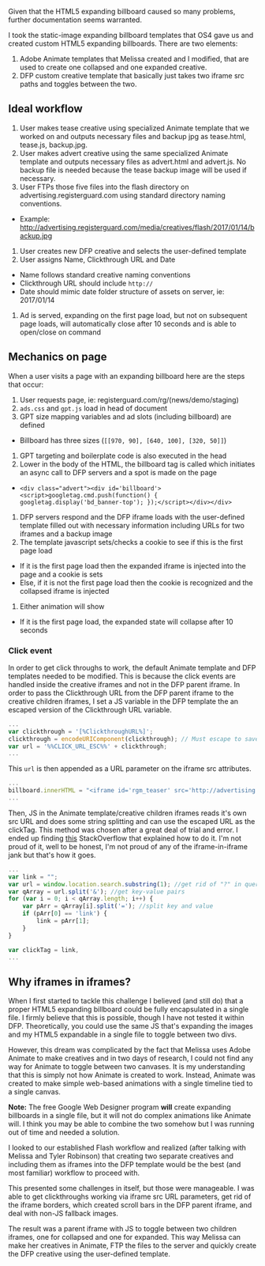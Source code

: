 Given that the HTML5 expanding billboard caused so many problems, further documentation seems warranted.

I took the static-image expanding billboard templates that OS4 gave us and created custom HTML5 expanding billboards. There are two elements:

1. Adobe Animate templates that Melissa created and I modified, that are used to create one collapsed and one expanded creative.
1. DFP custom creative template that basically just takes two iframe src paths and toggles between the two.

## Ideal workflow

1. User makes tease creative using specialized Animate template that we worked on and outputs necessary files and backup jpg as tease.html, tease.js, backup.jpg.
1. User makes advert creative using the same specialized Animate template and outputs necessary files as advert.html and advert.js. No backup file is needed because the tease backup image will be used if necessary.
1. User FTPs those five files into the flash directory on advertising.registerguard.com using standard directory naming conventions.
  * Example: http://advertising.registerguard.com/media/creatives/flash/2017/01/14/backup.jpg
1. User creates new DFP creative and selects the user-defined template
1. User assigns Name, Clickthrough URL and Date
  *  Name follows standard creative naming conventions
  * Clickthrough URL should include `http://`
  * Date should mimic date folder structure of assets on server, ie: 2017/01/14
1. Ad is served, expanding on the first page load, but not on subsequent page loads, will automatically close after 10 seconds and is able to open/close on command

## Mechanics on page

When a user visits a page with an expanding billboard here are the steps that occur:

1. User requests page, ie: registerguard.com/rg/(news/demo/staging)
1. `ads.css` and `gpt.js` load in head of document
1. GPT size mapping variables and ad slots (including billboard) are defined
  * Billboard has three sizes (`[[970, 90], [640, 100], [320, 50]]`)
1. GPT targeting and boilerplate code is also executed in the head
1. Lower in the body of the HTML, the billboard tag is called which initiates an async call to DFP servers and a spot is made on the page
  * `<div class="advert"><div id='billboard'><script>googletag.cmd.push(function() { googletag.display('bd_banner-top'); });</script></div></div>` 
1. DFP servers respond and the DFP iframe loads with the user-defined template filled out with necessary information including URLs for two iframes and a backup image
1. The template javascript sets/checks a cookie to see if this is the first page load
  * If it is the first page load then the expanded iframe is injected into the page and a cookie is sets
  * Else, if it is not the first page load then the cookie is recognized and the collapsed iframe is injected
1. Either animation will show
  * If it is the first page load, the expanded state will collapse after 10 seconds
  

### Click event

In order to get click throughs to work, the default Animate template and DFP templates needed to be modified. This is because the click events are handled inside the creative iframes and not in the DFP parent iframe. In order to pass the Clickthrough URL from the DFP parent iframe to the creative children iframes, I set a JS variable in the DFP template the an escaped version of the Clickthrough URL variable.

```js
...
var clickthrough = '[%ClickthroughURL%]';
clickthrough = encodeURIComponent(clickthrough); // Must escape to save UTM codes
var url = '%%CLICK_URL_ESC%%' + clickthrough;
...
```

This `url` is then appended as a URL parameter on the iframe src attributes.

```js
...
billboard.innerHTML = "<iframe id='rgm_teaser' src='http://advertising.registerguard.com/media/creatives/flash/" + date + "/tease.html?link=" + url + "' width='970px' height='90px' frameborder='0'>";
...
```

Then, JS in the Animate template/creative children iframes reads it's own src URL and does some string splitting and can use the escaped URL as the clickTag. This method was chosen after a great deal of trial and error. I ended up finding [this](http://stackoverflow.com/a/28296334) StackOverflow that explained how to do it. I'm not proud of it, well to be honest, I'm not proud of any of the iframe-in-iframe jank but that's how it goes.

```js
...
var link = "";
var url = window.location.search.substring(1); //get rid of "?" in querystring
var qArray = url.split('&'); //get key-value pairs
for (var i = 0; i < qArray.length; i++) {
	var pArr = qArray[i].split('='); //split key and value
	if (pArr[0] == 'link') {
		link = pArr[1];
	}
}

var clickTag = link,
...
```

## Why iframes in iframes?

When I first started to tackle this challenge I believed (and still do) that a proper HTML5 expanding billboard could be fully encapsulated in a single file. I firmly believe that this is possible, though I have not tested it within DFP. Theoretically, you could use the same JS that's expanding the images and my HTML5 expandable in a single file to toggle between two divs.

However, this dream was complicated by the fact that Melissa uses Adobe Animate to make creatives and in two days of research, I could not find any way for Animate to toggle between two canvases. It is my understanding that this is simply not how Animate is created to work. Instead, Animate was created to make simple web-based animations with a single timeline tied to a single canvas.

**Note:** The free Google Web Designer program **will** create expanding billboards in a single file, but it will not do complex animations like Animate will. I think you may be able to combine the two somehow but I was running out of time and needed a solution.

I looked to our established Flash workflow and realized (after talking with Melissa and Tyler Robinson) that creating two separate creatives and including them as iframes into the DFP template would be the best (and most familiar) workflow to proceed with.

This presented some challenges in itself, but those were manageable. I was able to get clickthroughs working via iframe src URL parameters, get rid of the iframe borders, which created scroll bars in the DFP parent iframe, and deal with non-JS fallback images.

The result was a parent iframe with JS to toggle between two children iframes, one for collapsed and one for expanded. This way Melissa can make her creatives in Animate, FTP the files to the server and quickly create the DFP creative using the user-defined template.